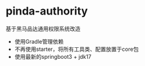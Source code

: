 # pinda-authority
基于黑马品达通用权限系统改造
- 使用Gradle管理依赖
- 不再使用starter，将所有工具类、配置放置于core包
- 使用最新的springboot3 + jdk17

